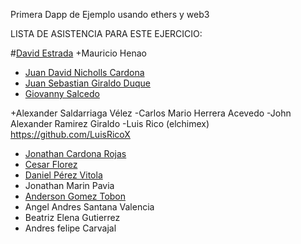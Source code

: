 Primera Dapp de Ejemplo
usando ethers y web3

LISTA DE ASISTENCIA PARA ESTE EJERCICIO:

#[David Estrada](https://github.com/destrada29)
+Mauricio Henao
- [Juan David Nicholls Cardona](https://github.com/jdnichollsc)
- [Juan Sebastian Giraldo Duque](https://github.com/jusegidu)
- [Giovanny Salcedo](https://github.com/GioSalcedo)

+Alexander Saldarriaga Vélez
-Carlos Mario Herrera Acevedo
-John Alexander Ramirez Giraldo
-Luis Rico (elchimex) https://github.com/LuisRicoX 
- [Jonathan Cardona Rojas](https://github.com/jdnichollsc)
- [Cesar Florez](https://github.com/sernamedez)
- [Daniel Pérez Vitola](https://github.com/dapevi1997)
- Jonathan Marin Pavia
- [Anderson Gomez Tobon](https://github.com/KitLuc)
- Angel Andres Santana Valencia
- Beatriz Elena Gutierrez
- Andres felipe Carvajal
